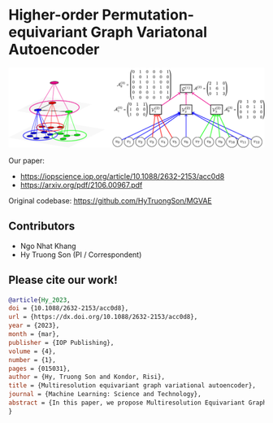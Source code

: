 # Higher-order Permutation-equivariant Graph Variatonal Autoencoder

![MGVAE](MGVAE.jpg)

Our paper:
* https://iopscience.iop.org/article/10.1088/2632-2153/acc0d8
* https://arxiv.org/pdf/2106.00967.pdf

Original codebase:
https://github.com/HyTruongSon/MGVAE

## Contributors

* Ngo Nhat Khang
* Hy Truong Son (PI / Correspondent)

## Please cite our work!

```bibtex
@article{Hy_2023,
doi = {10.1088/2632-2153/acc0d8},
url = {https://dx.doi.org/10.1088/2632-2153/acc0d8},
year = {2023},
month = {mar},
publisher = {IOP Publishing},
volume = {4},
number = {1},
pages = {015031},
author = {Hy, Truong Son and Kondor, Risi},
title = {Multiresolution equivariant graph variational autoencoder},
journal = {Machine Learning: Science and Technology},
abstract = {In this paper, we propose Multiresolution Equivariant Graph Variational Autoencoders (MGVAE), the first hierarchical generative model to learn and generate graphs in a multiresolution and equivariant manner. At each resolution level, MGVAE employs higher order message passing to encode the graph while learning to partition it into mutually exclusive clusters and coarsening into a lower resolution that eventually creates a hierarchy of latent distributions. MGVAE then constructs a hierarchical generative model to variationally decode into a hierarchy of coarsened graphs. Importantly, our proposed framework is end-to-end permutation equivariant with respect to node ordering. MGVAE achieves competitive results with several generative tasks including general graph generation, molecular generation, unsupervised molecular representation learning to predict molecular properties, link prediction on citation graphs, and graph-based image generation. Our implementation is available at https://github.com/HyTruongSon/MGVAE.}
}
```
